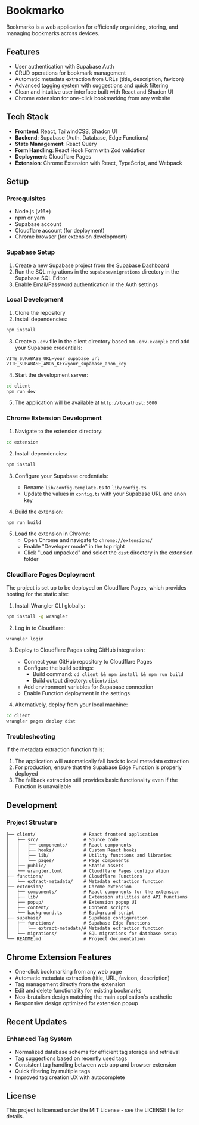 # Bookmarko

Bookmarko is a web application for efficiently organizing, storing, and managing bookmarks across devices.

## Features

- User authentication with Supabase Auth
- CRUD operations for bookmark management
- Automatic metadata extraction from URLs (title, description, favicon)
- Advanced tagging system with suggestions and quick filtering
- Clean and intuitive user interface built with React and Shadcn UI
- Chrome extension for one-click bookmarking from any website

## Tech Stack

- **Frontend**: React, TailwindCSS, Shadcn UI
- **Backend**: Supabase (Auth, Database, Edge Functions)
- **State Management**: React Query
- **Form Handling**: React Hook Form with Zod validation
- **Deployment**: Cloudflare Pages
- **Extension**: Chrome Extension with React, TypeScript, and Webpack

## Setup

### Prerequisites

- Node.js (v16+)
- npm or yarn
- Supabase account
- Cloudflare account (for deployment)
- Chrome browser (for extension development)

### Supabase Setup

1. Create a new Supabase project from the [Supabase Dashboard](https://app.supabase.com/)
2. Run the SQL migrations in the `supabase/migrations` directory in the Supabase SQL Editor
3. Enable Email/Password authentication in the Auth settings

### Local Development

1. Clone the repository
2. Install dependencies:

```bash
npm install
```

3. Create a `.env` file in the client directory based on `.env.example` and add your Supabase credentials:

```
VITE_SUPABASE_URL=your_supabase_url
VITE_SUPABASE_ANON_KEY=your_supabase_anon_key
```

4. Start the development server:

```bash
cd client
npm run dev
```

5. The application will be available at `http://localhost:5000`

### Chrome Extension Development

1. Navigate to the extension directory:

```bash
cd extension
```

2. Install dependencies:

```bash
npm install
```

3. Configure your Supabase credentials:
   - Rename `lib/config.template.ts` to `lib/config.ts`
   - Update the values in `config.ts` with your Supabase URL and anon key

4. Build the extension:

```bash
npm run build
```

5. Load the extension in Chrome:
   - Open Chrome and navigate to `chrome://extensions/`
   - Enable "Developer mode" in the top right
   - Click "Load unpacked" and select the `dist` directory in the extension folder

### Cloudflare Pages Deployment

The project is set up to be deployed on Cloudflare Pages, which provides hosting for the static site:

1. Install Wrangler CLI globally:

```bash
npm install -g wrangler
```

2. Log in to Cloudflare:

```bash
wrangler login
```

3. Deploy to Cloudflare Pages using GitHub integration:
   - Connect your GitHub repository to Cloudflare Pages
   - Configure the build settings:
     - Build command: `cd client && npm install && npm run build`
     - Build output directory: `client/dist`
   - Add environment variables for Supabase connection
   - Enable Function deployment in the settings

4. Alternatively, deploy from your local machine:

```bash
cd client
wrangler pages deploy dist
```

### Troubleshooting

If the metadata extraction function fails:

1. The application will automatically fall back to local metadata extraction
2. For production, ensure that the Supabase Edge Function is properly deployed
3. The fallback extraction still provides basic functionality even if the Function is unavailable

## Development

### Project Structure

```
├── client/                  # React frontend application
│   ├── src/                 # Source code
│   │   ├── components/      # React components
│   │   ├── hooks/           # Custom React hooks
│   │   ├── lib/             # Utility functions and libraries
│   │   └── pages/           # Page components
│   ├── public/              # Static assets
│   └── wrangler.toml        # Cloudflare Pages configuration
├── functions/               # Cloudflare Functions
│   └── extract-metadata/    # Metadata extraction function
├── extension/               # Chrome extension
│   ├── components/          # React components for the extension
│   ├── lib/                 # Extension utilities and API functions
│   ├── popup/               # Extension popup UI
│   ├── content/             # Content scripts
│   └── background.ts        # Background script
├── supabase/                # Supabase configuration
│   ├── functions/           # Supabase Edge Functions
│   │   └── extract-metadata/# Metadata extraction function
│   └── migrations/          # SQL migrations for database setup
└── README.md                # Project documentation
```

## Chrome Extension Features

- One-click bookmarking from any web page
- Automatic metadata extraction (title, URL, favicon, description)
- Tag management directly from the extension
- Edit and delete functionality for existing bookmarks
- Neo-brutalism design matching the main application's aesthetic
- Responsive design optimized for extension popup

## Recent Updates

### Enhanced Tag System

- Normalized database schema for efficient tag storage and retrieval
- Tag suggestions based on recently used tags
- Consistent tag handling between web app and browser extension
- Quick filtering by multiple tags
- Improved tag creation UX with autocomplete

## License

This project is licensed under the MIT License - see the LICENSE file for details. 